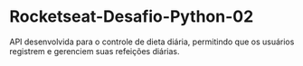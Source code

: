# Rocketseat-Desafio-Python-02
API desenvolvida para o controle de dieta diária, permitindo que os usuários registrem e gerenciem suas refeições diárias.
